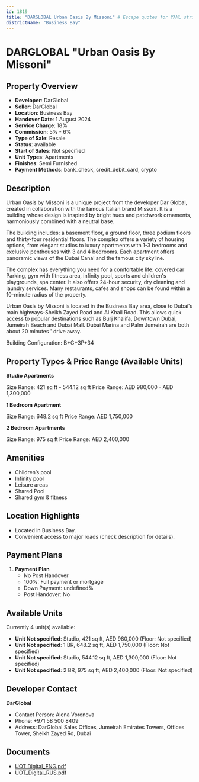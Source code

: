 ```yaml
---
id: 1819
title: "DARGLOBAL Urban Oasis By Missoni" # Escape quotes for YAML string
districtName: "Business Bay"
---
```


# DARGLOBAL "Urban Oasis By Missoni"

## Property Overview
- **Developer**: DarGlobal
- **Seller**: DarGlobal
- **Location**: Business Bay
- **Handover Date**: 1 August 2024
- **Service Charge**: 18%
- **Commission**: 5% - 6%
- **Type of Sale**: Resale
- **Status**: available
- **Start of Sales**: Not specified
- **Unit Types**: Apartments
- **Finishes**: Semi Furnished
- **Payment Methods**: bank_check, credit_debit_card, crypto

## Description
Urban Oasis by Missoni is a unique project from the developer Dar Global, created in collaboration with the famous Italian brand Missoni. It is a building whose design is inspired by bright hues and patchwork ornaments, harmoniously combined with a neutral base.

The building includes: a basement floor, a ground floor, three podium floors and thirty-four residential floors. The complex offers a variety of housing options, from elegant studios to luxury apartments with 1-3 bedrooms and exclusive penthouses with 3 and 4 bedrooms. Each apartment offers panoramic views of the Dubai Canal and the famous city skyline.

The complex has everything you need for a comfortable life: covered car Parking, gym with fitness area, infinity pool, sports and children's playgrounds, spa center. It also offers 24-hour security, dry cleaning and laundry services. Many restaurants, cafes and shops can be found within a 10-minute radius of the property.

Urban Oasis by Missoni is located in the Business Bay area, close to Dubai's main highways-Sheikh Zayed Road and Al Khail Road. This allows quick access to popular destinations such as Burj Khalifa, Downtown Dubai, Jumeirah Beach and Dubai Mall. Dubai Marina and Palm Jumeirah are both about 20 minutes ' drive away.

Building Configuration: B+G+3P+34

## Property Types & Price Range (Available Units)
**Studio Apartments**

Size Range: 421 sq ft - 544.12 sq ft
Price Range: AED 980,000 - AED 1,300,000

**1 Bedroom Apartment**

Size Range: 648.2 sq ft
Price Range: AED 1,750,000

**2 Bedroom Apartments**

Size Range: 975 sq ft
Price Range: AED 2,400,000

## Amenities
- Children’s pool
- Infinity pool
- Leisure areas
- Shared Pool
- Shared gym & fitness

## Location Highlights
- Located in Business Bay.
- Convenient access to major roads (check description for details).

## Payment Plans
1. **Payment Plan**
   - No Post Handover
   - 100%: Full payment or mortgage
   - Down Payment: undefined%
   - Post Handover: No

## Available Units
Currently 4 unit(s) available:
- **Unit Not specified**: Studio, 421 sq ft, AED 980,000 (Floor: Not specified)
- **Unit Not specified**: 1 BR, 648.2 sq ft, AED 1,750,000 (Floor: Not specified)
- **Unit Not specified**: Studio, 544.12 sq ft, AED 1,300,000 (Floor: Not specified)
- **Unit Not specified**: 2 BR, 975 sq ft, AED 2,400,000 (Floor: Not specified)

## Developer Contact
**DarGlobal**
- Contact Person: Alena Voronova
- Phone: +971 58 500 8409
- Address: DarGlobal Sales Offices, Jumeirah Emirates Towers, Offices Tower, Sheikh Zayed Rd, Dubai

## Documents
- [UOT Digital_ENG.pdf](https://cdn.geniemap.net/2024/05/03/Hzi9BBmGpTCzvIJUzTbomba0hLuw5Tq7vdOrWZNP.pdf)
- [UOT_Digital_RUS.pdf](https://cdn.geniemap.net/2024/05/03/8wvADYJpDO85kzPvahDNjTcanoM9izSw6GmjLAzz.pdf)
